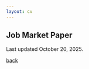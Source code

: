 ```yaml
---
layout: cv
---
```


## Job Market Paper

Last updated October 20, 2025.
 
<object data="./assets/Marcheva_Draft_Nov1.pdf" width="800" height="1000" type='application/pdf'></object>

[back](./)
